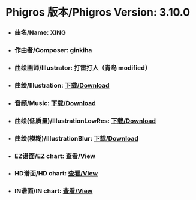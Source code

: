 
# Phigros 版本/Phigros Version:  3.10.0

- ### __曲名/Name:  XING__

- ### __作曲者/Composer:  ginkiha__

- ### __曲绘画师/Illustrator:  打雷打人（青鸟 modified）__

- ### __曲绘/Illustration:  [下载/Download](https://github.com/Po6647A/WebAssests/releases/download/3.10.0/1078.png)__

- ### __音频/Music:  [下载/Download](https://github.com/Po6647A/WebAssests/releases/download/3.10.0/1668.ogg)__

- ### __曲绘(低质量)/IllustrationLowRes:  [下载/Download](https://github.com/Po6647A/WebAssests/releases/download/3.10.0/1570.png)__

- ### __曲绘(模糊)/IllustrationBlur:  [下载/Download](https://github.com/Po6647A/WebAssests/releases/download/3.10.0/0)__


- ### __EZ谱面/EZ chart:  [查看/View](./EZ.json/index.html)__

- ### __HD谱面/HD chart:  [查看/View](./HD.json/index.html)__

- ### __IN谱面/IN chart:  [查看/View](./IN.json/index.html)__
